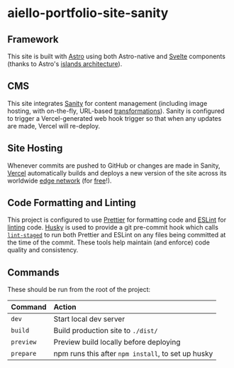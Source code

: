 # aiello-portfolio-site-sanity

## Framework

This site is built with [Astro](https://astro.build) using both Astro-native and [Svelte](https://svelte.dev/) components (thanks to Astro's [islands architecture](https://docs.astro.build/en/concepts/islands/)).

## CMS

This site integrates [Sanity](https://www.sanity.io/) for content management (including image hosting, with on-the-fly, URL-based [transformations](https://www.sanity.io/docs/image-urls)). Sanity is configured to trigger a Vercel-generated web hook trigger so that when any updates are made, Vercel will re-deploy.

## Site Hosting

Whenever commits are pushed to GitHub or changes are made in Sanity, [Vercel][vercel] automatically builds and deploys a new version of the site across its worldwide [edge network][edge] (for [free][free]!).

[vercel]: https://vercel.com/home
[edge]: https://vercel.com/docs/edge-network/overview
[free]: https://vercel.com/pricing

## Code Formatting and Linting

This project is configured to use [Prettier][prettier] for formatting code and [ESLint][eslint] for [linting][lint] code. [Husky][husky] is used to provide a git pre-commit hook which calls [`lint-staged`][lint-staged] to run both Prettier and ESLint on any files being committed at the time of the commit. These tools help maintain (and enforce) code quality and consistency.

[prettier]: https://prettier.io/
[eslint]: https://eslint.org/
[lint]: https://en.wikipedia.org/wiki/Lint_(software)
[husky]: https://typicode.github.io/husky/
[lint-staged]: https://www.npmjs.com/package/lint-staged

## Commands

These should be run from the root of the project:

| Command   | Action                                             |
| :-------- | :------------------------------------------------- |
| `dev`     | Start local dev server                             |
| `build`   | Build production site to `./dist/`                 |
| `preview` | Preview build locally before deploying             |
| `prepare` | npm runs this after `npm install`, to set up husky |
